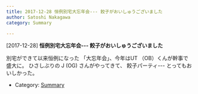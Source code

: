 ```yaml
---
title: 2017-12-28 恒例別宅大忘年会--- 餃子がおいしゅうございました
author: Satoshi Nakagawa
category: Summary

---
```


[2017-12-28] **恒例別宅大忘年会--- 餃子がおいしゅうございました** 

 別宅ができて以来恒例になった
「大忘年会」、今年はUT （OB）くんが幹事で
盛大に。
ひさしぶりの J (OG) さんがやってきて、
餃子パーティ---
とってもおいしかった。

- Category: [Summary](https://merapano.github.io/categories.html#Summary)

